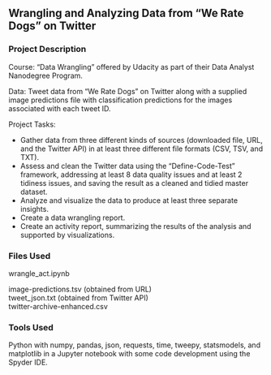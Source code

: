 ## Wrangling and Analyzing Data from “We Rate Dogs” on Twitter

### Project Description

Course: “Data Wrangling” offered by Udacity as part of their Data Analyst Nanodegree Program.

Data: Tweet data from “We Rate Dogs” on Twitter along with a supplied image predictions file with classification predictions for the images associated with each tweet ID.

Project Tasks:

- Gather data from three different kinds of sources (downloaded file, URL, and the Twitter API) in at least three different file formats (CSV, TSV, and TXT).
- Assess and clean the Twitter data using the “Define-Code-Test” framework, addressing at least 8 data quality issues and at least 2 tidiness issues, and saving the result as a cleaned and tidied master dataset.
- Analyze and visualize the data to produce at least three separate insights.
- Create a data wrangling report.
- Create an activity report, summarizing the results of the analysis and supported by visualizations.



### Files Used

wrangle_act.ipynb

image-predictions.tsv (obtained from URL)    
tweet_json.txt (obtained from Twitter API)    
twitter-archive-enhanced.csv


### Tools Used

Python with numpy, pandas, json, requests, time, tweepy, statsmodels, and matplotlib in a Jupyter notebook with some code development using the Spyder IDE.